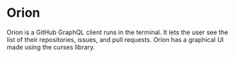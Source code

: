 # Orion

Orion is a  GitHub GraphQL client runs in the terminal. It lets the user see the list of their repositories, issues, and pull requests. Orion has a graphical UI made using the curses library.


